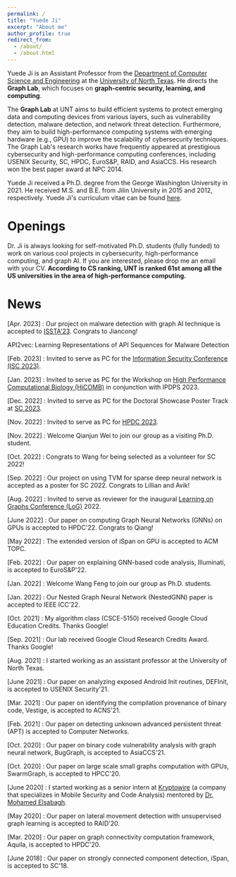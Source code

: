 ```yaml
---
permalink: /
title: "Yuede Ji"
excerpt: "About me"
author_profile: true
redirect_from:
  - /about/
  - /about.html
---
```


Yuede Ji is an Assistant Professor from the [Department of Computer Science and Engineering](https://computerscience.engineering.unt.edu/) at the [University of North Texas](https://www.unt.edu/).
He directs the <strong>Graph Lab</strong>, which focuses on <strong>graph-centric security, learning, and computing</strong>.

The <strong>Graph Lab</strong> at UNT aims to build efficient systems to protect emerging data and computing devices from various layers, such as vulnerability detection, malware detection, and network threat detection.
Furthermore, they aim to build high-performance computing systems with emerging hardware (e.g., GPU) to improve the scalability of cybersecurity techniques.
The Graph Lab's research works have frequently appeared at prestigious cybersecurity and high-performance computing conferences, including USENIX Security, SC, HPDC, EuroS&P, RAID, and AsiaCCS. His research won the best paper award at NPC 2014.

Yuede Ji received a Ph.D. degree from the George Washington University in 2021. He received M.S. and B.E. from Jilin University in 2015 and 2012, respectively. Yuede Ji's curriculum vitae can be found [here](../files/cv_yuede.pdf).

Openings
======
Dr. Ji is always looking for self-motivated Ph.D. students (fully funded) to work on various cool projects in cybersecurity, high-performance computing, and graph AI. If you are interested, please drop me an email with your CV. <strong>According to CS ranking, UNT is ranked 61st among all the US universities in the area of high-performance computing.</strong>

News
======

[Apr. 2023] : Our project on malware detection with graph AI technique is accepted to [ISSTA'23](https://conf.researchr.org/home/issta-2023). Congrats to Jiancong!

API2vec: Learning Representations of API Sequences for Malware
Detection

[Feb. 2023] : Invited to serve as PC for the [Information Security Conference (ISC 2023)](https://isc23.cs.rug.nl/).

[Jan. 2023] : Invited to serve as PC for the Workshop on [High Performance Computational Biology (HiCOMB)](http://hicomb.org/) in conjunction with IPDPS 2023.

[Dec. 2022] : Invited to serve as PC for the Doctoral Showcase Poster Track at [SC 2023](https://sc23.supercomputing.org/).

[Nov. 2022] : Invited to serve as PC for [HPDC 2023](https://www.hpdc.org/2023/).

[Nov. 2022] : Welcome Qianjun Wei to join our group as a visiting Ph.D. student.

[Oct. 2022] : Congrats to Wang for being selected as a volunteer for SC 2022!

[Sep. 2022] : Our project on using TVM for sparse deep neural network is accepted as a poster for SC 2022. Congrats to Lillian and Avik!

[Aug. 2022] : Invited to serve as reviewer for the inaugural [Learning on Graphs Conference (LoG)](https://logconference.org/) 2022.

[June 2022] : Our paper on computing Graph Neural Networks (GNNs) on GPUs is accepted to HPDC'22. Congrats to Qiang!

[May 2022] : The extended version of iSpan on GPU is accepted to ACM TOPC.

[Feb. 2022] : Our paper on explaining GNN-based code analysis, Illuminati, is accepted to EuroS&P'22.

[Jan. 2022] : Welcome Wang Feng to join our group as Ph.D. students.

[Jan. 2022] : Our Nested Graph Neural Network (NestedGNN) paper is accepted to IEEE ICC'22.

[Oct. 2021] : My algorithm class (CSCE-5150) received Google Cloud Education Credits. Thanks Google!

[Sep. 2021] : Our lab received Google Cloud Research Credits Award. Thanks Google!

[Aug. 2021] : I started working as an assistant professor at the University of North Texas.

[June 2021] : Our paper on analyzing exposed Android Init routines, DEFInit, is accepted to USENIX Security'21.

[Mar. 2021] : Our paper on identifying the compilation provenance of binary code, Vestige, is accepted to ACNS'21.

[Feb. 2021] : Our paper on detecting unknown advanced persistent threat (APT) is accepted to Computer Networks.

[Oct. 2020] : Our paper on binary code vulnerability analysis with graph neural network, BugGraph, is accepted to AsiaCCS'21.

[Oct. 2020] : Our paper on large scale small graphs computation with GPUs, SwarmGraph, is accepted to HPCC'20.

[June 2020] : I started working as a senior intern at [Kryptowire](https://www.kryptowire.com/) (a company that specializes in Mobile Security and Code Analysis) mentored by [Dr. Mohamed Elsabagh](https://scholar.google.com/citations?user=HKp90HUAAAAJ&hl=en).

[May 2020] : Our paper on lateral movement detection with unsupervised graph learning is accepted to RAID'20.

[Mar. 2020] : Our paper on graph connectivity computation framework, Aquila, is accepted to HPDC'20.

[June 2018] : Our paper on strongly connected component detection, iSpan, is accepted to SC'18.
